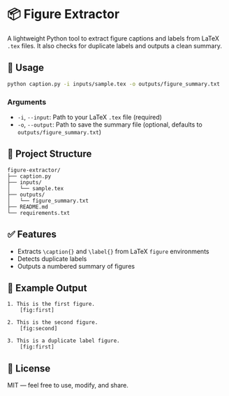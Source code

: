 # 📦 Figure Extractor

A lightweight Python tool to extract figure captions and labels from LaTeX `.tex` files. It also checks for duplicate labels and outputs a clean summary.

## 🔧 Usage

```bash
python caption.py -i inputs/sample.tex -o outputs/figure_summary.txt
```

### Arguments

- `-i`, `--input`: Path to your LaTeX `.tex` file (required)
- `-o`, `--output`: Path to save the summary file (optional, defaults to `outputs/figure_summary.txt`)

## 📂 Project Structure

```
figure-extractor/
├── caption.py
├── inputs/
│   └── sample.tex
├── outputs/
│   └── figure_summary.txt
├── README.md
└── requirements.txt
```

## ✅ Features

- Extracts `\caption{}` and `\label{}` from LaTeX `figure` environments
- Detects duplicate labels
- Outputs a numbered summary of figures

## 🧪 Example Output

```
1. This is the first figure.
    [fig:first]

2. This is the second figure.
    [fig:second]

3. This is a duplicate label figure.
    [fig:first]
```

## 📜 License

MIT — feel free to use, modify, and share.
```
